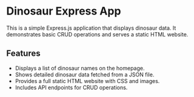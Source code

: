 # Dinosaur Express App

This is a simple Express.js application that displays dinosaur data. It demonstrates basic CRUD operations and serves a static HTML website.

## Features

- Displays a list of dinosaur names on the homepage.
- Shows detailed dinosaur data fetched from a JSON file.
- Provides a full static HTML website with CSS and images.
- Includes API endpoints for CRUD operations.
  
